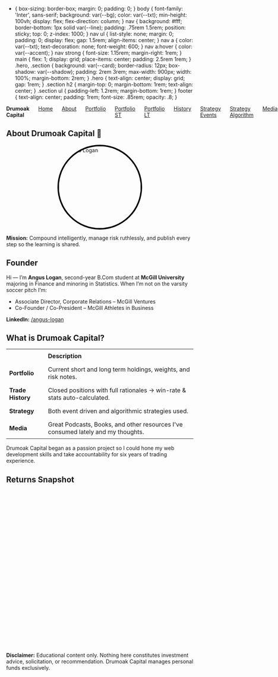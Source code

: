* {
  box-sizing: border-box;
  margin: 0;
  padding: 0;
}
body {
  font-family: 'Inter', sans-serif;
  background: var(--bg);
  color: var(--txt);
  min-height: 100vh;
  display: flex;
  flex-direction: column;
}
nav {
  background: #fff;
  border-bottom: 1px solid var(--line);
  padding: .75rem 1.5rem;
  position: sticky;
  top: 0;
  z-index: 1000;
}
nav ul {
  list-style: none;
  margin: 0;
  padding: 0;
  display: flex;
  gap: 1.5rem;
  align-items: center;
}
nav a {
  color: var(--txt);
  text-decoration: none;
  font-weight: 600;
}
nav a:hover { color: var(--accent); }
nav strong { font-size: 1.15rem; margin-right: 1rem; }
main {
  flex: 1;
  display: grid;
  place-items: center;
  padding: 2.5rem 1rem;
}
.hero,
.section {
  background: var(--card);
  border-radius: 12px;
  box-shadow: var(--shadow);
  padding: 2rem 3rem;
  max-width: 900px;
  width: 100%;
  margin-bottom: 2rem;
}
.hero { text-align: center; display: grid; gap: 1rem; }
.section h2 { margin-top: 0; margin-bottom: 1rem; text-align: center; }
.section ul { padding-left: 1.2rem; margin-bottom: 1rem; }
footer {
  text-align: center;
  padding: 1rem;
  font-size: .85rem;
  opacity: .8;
}
</style>
</head>
<body>
<nav class="tpc-nav">
  <ul style="display:flex; gap:1.5rem; list-style:none; margin:0; padding:0;">
    <li><strong>Drumoak Capital</strong></li>
    <li><a href="/Drumoak-Capital/">Home</a></li>
    <li><a href="/Drumoak-Capital/About/">About</a></li>
    <li><a href="/Drumoak-Capital/portfolio/">Portfolio</a></li>
    <li><a href="/Drumoak-Capital/portfolio/short-term.html">Portfolio ST</a></li>
    <li><a href="/Drumoak-Capital/portfolio/long-term.html">Portfolio LT</a></li>
    <li><a href="/Drumoak-Capital/history/">History</a></li>
    <li><a href="/Drumoak-Capital/strategy/events.html">Strategy Events</a></li>
    <li><a href="/Drumoak-Capital/strategy/algorithm.html">Strategy Algorithm</a></li>
    <li><a href="/Drumoak-Capital/media/">Media</a></li>
  </ul>
</nav>
<main>
  <section class="hero">
    <h1>About Drumoak Capital&nbsp;🚀</h1>
    <img src="/Drumoak-Capital/assets/profile.jpg" alt="Angus Logan" width="220" height="220" style="display:block;margin:0 auto;border:4px solid #000;border-radius:50%;object-fit:cover;">
    <p><strong>Mission:</strong> Compound intelligently, manage risk ruthlessly, and publish every step so the learning is shared.</p>
  </section>
  <section class="section">
    <h2>Founder</h2>
    <p>Hi — I’m <strong>Angus Logan</strong>, second-year B.Com student at <strong>McGill University</strong> majoring in Finance and minoring in Statistics. When I’m not on the varsity soccer pitch I’m:</p>
    <ul>
      <li>Associate Director, Corporate Relations – McGill Ventures</li>
      <li>Co-Founder / Co-President – McGill Athletes in Business</li>
    </ul>
    <p><strong>LinkedIn:</strong> <a href="https://www.linkedin.com/in/angus-logan/">/angus-logan</a></p>
  </section>
  <section class="section">
    <h2>What is Drumoak Capital?</h2>
    <table style="width:100%;border-collapse:collapse;margin-bottom:1rem;">
      <tr><th style="text-align:left;padding:.5rem;border-bottom:1px solid var(--line);">&nbsp;</th><th style="text-align:left;padding:.5rem;border-bottom:1px solid var(--line);">Description</th></tr>
      <tr><td style="padding:.5rem;"> <strong>Portfolio</strong> </td><td style="padding:.5rem;">Current short and long term holdings, weights, and risk notes.</td></tr>
      <tr><td style="padding:.5rem;"> <strong>Trade History</strong> </td><td style="padding:.5rem;">Closed positions with full rationales → win-rate & stats auto-calculated.</td></tr>
      <tr><td style="padding:.5rem;"> <strong>Strategy</strong> </td><td style="padding:.5rem;">Both event driven and algorithmic strategies used.</td></tr>
      <tr><td style="padding:.5rem;"> <strong>Media</strong> </td><td style="padding:.5rem;">Great Podcasts, Books, and other resources I've consumed lately and my thoughts.</td></tr>
    </table>
    <p>Drumoak Capital began as a passion project so I could hone my web development skills and take accountability for six years of trading experience.</p>
  </section>
  <section class="section">
    <h2>Returns Snapshot</h2>
    <div id="benchChart" style="height:420px"></div>
  </section>
</main>
<footer>
  <p><strong>Disclaimer:</strong> Educational content only. Nothing here constitutes investment advice, solicitation, or recommendation. Drumoak Capital manages personal funds exclusively.</p>
</footer>
<script src="https://cdn.plot.ly/plotly-2.32.0.min.js"></script>
<script>
const dataPoints = [
  { name:'S&P 500 Avg Year', value:8.0 },
  { name:'FTSE 100 Avg Year', value:4.5 },
  { name:'Drumoak Capital Avg Year', value:72.2 }
];
const x = dataPoints.map(d => d.name);
const y = dataPoints.map(d => d.value);
const colors = dataPoints.map(d => d.name.includes('Drumoak') ? '#4db5ff' : '#8b949e');
Plotly.newPlot('benchChart', [{
  type:'bar',
  x:x,
  y:y,
  marker:{color:colors},
  hovertemplate:'%{y:.2f}%<extra></extra>'
}], {
  paper_bgcolor:'#fff',
  plot_bgcolor:'#fff',
  font:{color:'#000'},
  margin:{l:50,r:20,t:10,b:80},
  yaxis:{title:'% Avg Annual Return'},
}, {responsive:true});
</script>
</body>
</html>
